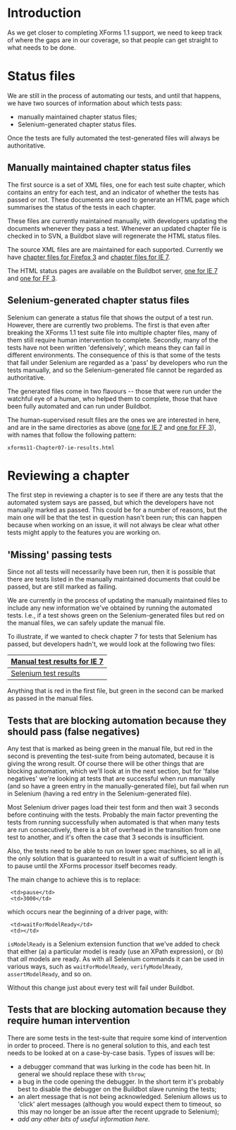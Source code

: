 # Introduction #

As we get closer to completing XForms 1.1 support, we need to keep track of where the gaps are in our coverage, so that people can get straight to what needs to be done.

# Status files #

We are still in the process of automating our tests, and until that happens, we have two sources of information about which tests pass:

  * manually maintained chapter status files;
  * Selenium-generated chapter status files.

Once the tests are fully automated the test-generated files will always be authoritative.

## Manually maintained chapter status files ##

The first source is a set of XML files, one for each test suite chapter, which contains an entry for each test, and an indicator of whether the tests has passed or not. These documents are used to generate an HTML page which summarises the status of the tests in each chapter.

These files are currently maintained manually, with developers updating the documents whenever they pass a test. Whenever an updated chapter file is checked in to SVN, a Buildbot slave will regenerate the HTML status files.

The source XML files are are maintained for each supported. Currently we have [chapter files for Firefox 3](http://ubiquity-xforms.googlecode.com/svn/trunk/testsuite/W3C-XForms-1.1/Edition1/driverPages/Results/FF3/) and [chapter files for IE 7](http://ubiquity-xforms.googlecode.com/svn/trunk/testsuite/W3C-XForms-1.1/Edition1/driverPages/Results/IE7/).

The HTML status pages are available on the Buildbot server, [one for IE 7](http://uxf-bb.webbackplane.com:8080/Results/IE7/ResultsTable.html) and [one for FF 3](http://uxf-bb.webbackplane.com:8080/Results/FF3/ResultsTable.html).

## Selenium-generated chapter status files ##

Selenium can generate a status file that shows the output of a test run. However, there are currently two problems. The first is that even after breaking the XForms 1.1 test suite file into multiple chapter files, many of them still require human intervention to complete. Secondly, many of the tests have not been written 'defensively', which means they can fail in different environments. The consequence of this is that some of the tests that fail under Selenium are regarded as a 'pass' by developers who run the tests manually, and so the Selenium-generated file cannot be regarded as authoritative.

The generated files come in two flavours -- those that were run under the watchful eye of a human, who helped them to complete, those that have been fully automated and can run under Buildbot.

The human-supervised result files are the ones we are interested in here, and are in the same directories as above ([one for IE 7](http://uxf-bb.webbackplane.com:8080/Results/IE7/) and [one for FF 3](http://uxf-bb.webbackplane.com:8080/Results/FF3/)), with names that follow the following pattern:
```
xforms11-Chapter07-ie-results.html
```

# Reviewing a chapter #

The first step in reviewing a chapter is to see if there are any tests that the automated system says are passed, but which the developers have not manually marked as passed. This could be for a number of reasons, but the main one will be that the test in question hasn't been run; this can happen because when working on an issue, it will not always be clear what other tests might apply to the features you are working on.

## 'Missing' passing tests ##

Since not all tests will necessarily have been run, then it is possible that there are tests listed in the manually maintained documents that could be passed, but are still marked as failing.

We are currently in the process of updating the manually maintained files to include any new information we've obtained by running the automated tests. I.e., if a test shows green on the Selenium-generated files but red on the manual files, we can safely update the manual file.

To illustrate, if we wanted to check chapter 7 for tests that Selenium has passed, but developers hadn't, we would look at the following two files:

|[Manual test results for IE 7](http://uxf-bb.webbackplane.com:8080/Results/IE7/html/XF11_07_Results.html)|
|:--------------------------------------------------------------------------------------------------------|
|[Selenium test results](http://uxf-bb.webbackplane.com:8080/Results/IE7/xforms11-Chapter7-ie-results.html)|

Anything that is red in the first file, but green in the second can be marked as passed in the manual files.

## Tests that are blocking automation because they should pass (false negatives) ##

Any test that is marked as being green in the manual file, but red in the second is preventing the test-suite from being automated, because it is giving the wrong result. Of course there will be other things that are blocking automation, which we'll look at in the next section, but for 'false negatives' we're looking at tests that are successful when run manually (and so have a green entry in the manually-generated file), but fail when run in Selenium (having a red entry in the Selenium-generated file).

Most Selenium driver pages load their test form and then wait 3 seconds before continuing with the tests. Probably the main factor preventing the tests from running successfully when automated is that when many tests are run consecutively, there is a bit of
overhead in the transition from one test to another, and it's often the case that 3 seconds is insufficient.

Also, the tests need to be able to run on lower spec machines, so all in all, the only solution that is guaranteed to result in a wait of sufficient length is to pause until the XForms processor itself becomes ready.

The main change to achieve this is to replace:

```
 <td>pause</td>
 <td>3000</td>
```

which occurs near the beginning of a driver page, with:

```
 <td>waitForModelReady</td>
 <td></td>
```

`isModelReady` is a Selenium extension function that we've added to check that either (a) a particular model is ready (use an XPath expression), or (b) that _all_ models are ready. As with all Selenium commands it can be used in various ways, such as `waitForModelReady`, `verifyModelReady`, `assertModelReady`, and so on.

Without this change just about every test will fail under Buildbot.

## Tests that are blocking automation because they require human intervention ##

There are some tests in the test-suite that require some kind of intervention in order to proceed. There is no general solution to this, and each test needs to be looked at on a case-by-case basis. Types of issues will be:

  * a debugger command that was lurking in the code has been hit. In general we should replace these with `throw`;
  * a bug in the code opening the debugger. In the short term it's probably best to disable the debugger on the Buildbot slave running the tests;
  * an alert message that is not being acknowledged. Selenium allows us to 'click' alert messages (although you would expect them to timeout, so this may no longer be an issue after the recent upgrade to Selenium);
  * _add any other bits of useful information here._